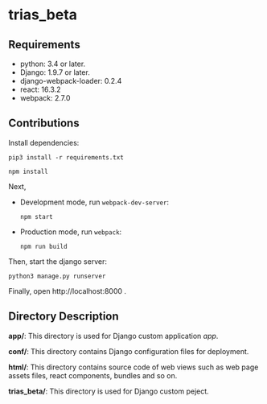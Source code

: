 # trias_beta

## Requirements
 - python: 3.4 or later.
 - Django: 1.9.7 or later.
 - django-webpack-loader: 0.2.4
 - react: 16.3.2
 - webpack: 2.7.0

## Contributions
Install dependencies: 

```
pip3 install -r requirements.txt
```
```
npm install
```

Next,
- Development mode, run `webpack-dev-server`: 
  
  `npm start`
  
- Production mode, run `webpack`: 
  
  `npm run build`

Then, start the django server: 

`python3 manage.py runserver`

Finally, open http://localhost:8000 .

## Directory Description
**app/**: This directory is used for Django custom application *app*.

**conf/**: This directory contains Django configuration files for deployment.

**html/**: This directory contains source code of web views such as web page assets files, react components, bundles and so on.

**trias_beta/**: This directory is used for Django custom peject.